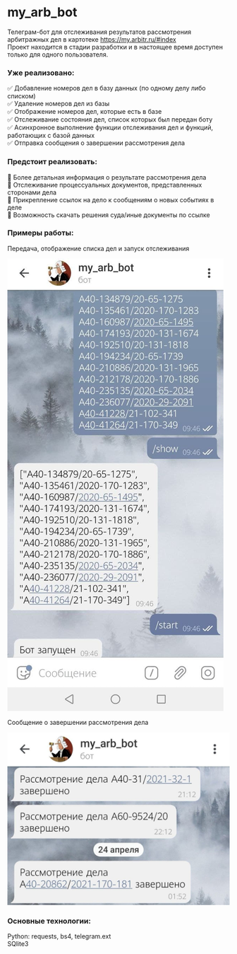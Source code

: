 # my_arb_bot
Телеграм-бот для отслеживания результатов рассмотрения арбитражных дел в картотеке https://my.arbitr.ru/#index
<br>Проект находится в стадии разработки и в настоящее время доступен только для одного пользователя.
<br>

### Уже реализовано:

:white_check_mark: Добавление номеров дел в базу данных (по одному делу либо списком) <br>
:white_check_mark: Удаление номеров дел из базы<br>
:white_check_mark: Отображение номеров дел, которые есть в базе <br>
:white_check_mark: Отслеживание состояния дел, список которых был передан боту <br>
:white_check_mark: Асинхронное выполнение функции отслеживания дел и функций, работающих с базой данных <br>
:white_check_mark: Отправка сообщения о завершении рассмотрения дела

### Предстоит реализовать:

:black_square_button: Более детальная информация о результате рассмотрения дела<br> 
:black_square_button: Отслеживание процессуальных документов, представленных сторонами дела<br>
:black_square_button: Прикрепление ссылок на дело к сообщениям о новых событиях в деле<br>
:black_square_button: Возможность скачать решения суда/иные документы по ссылке<br>

### Примеры работы:
Передача, отображение списка дел и запуск отслеживания
<br>

![Alt-текст](imgs/example1.jpg "Передача, отображение списка дел и запуск отслеживания")

Сообщение о завершении рассмотрения дела
<br>

![Alt-текст](imgs/example2.jpg "Передача, отображение списка дел и запуск отслеживания")
<br>

### Основные технологии:
Python: requests, bs4, telegram.ext
<br>SQlite3
